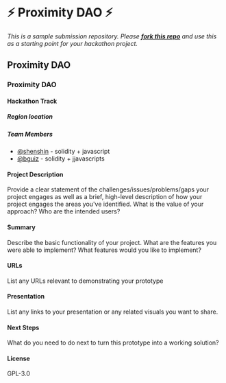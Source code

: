 # ⚡ Proximity DAO ⚡

_This is a sample submission repository.
Please [__fork this repo__](https://help.github.com/articles/fork-a-repo/) and use this as a starting point for your hackathon project._

## Proximity DAO
### Proximity DAO
#### Hackathon Track

##### Region location

##### Team Members

- [@shenshin](https://github.com/shenshin) - solidity + javascript
- [@bguiz](https://github.com/bguiz) - solidity + jjavascripts

#### Project Description

Provide a clear statement of the challenges/issues/problems/gaps your project engages as well as a brief, high-level description of how your project engages the areas you've identified. What is the value of your approach? Who are the intended users?

#### Summary

Describe the basic functionality of your project. What are the features you were able to implement? What features would you like to implement?

#### URLs

List any URLs relevant to demonstrating your prototype

#### Presentation

List any links to your presentation or any related visuals you want to share.

#### Next Steps

What do you need to do next to turn this prototype into a working solution?

#### License

GPL-3.0
